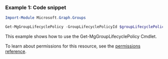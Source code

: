 ### Example 1: Code snippet

```powershellImport-Module Microsoft.Graph.Groups

Get-MgGroupLifecyclePolicy -GroupLifecyclePolicyId $groupLifecyclePolicyId
```
This example shows how to use the Get-MgGroupLifecyclePolicy Cmdlet.
To learn about permissions for this resource, see the [permissions reference](/graph/permissions-reference).

